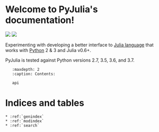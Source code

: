 Welcome to PyJulia's documentation!
===================================

[![](https://travis-ci.org/JuliaPy/pyjulia.svg?branch=master)](https://travis-ci.org/JuliaPy/pyjulia "Build Status")
[![](https://ci.appveyor.com/api/projects/status/github/JuliaPy/pyjulia?svg=true)](https://ci.appveyor.com/project/Keno/pyjulia "Build status")

<!--
Note: using "title text" instead of "alt text" to workaround the
recommonmark issue:
https://github.com/rtfd/recommonmark/issues/88#issuecomment-461822498
-->

Experimenting with developing a better interface to
[Julia language](https://julialang.org/) that works with
[Python](https://www.python.org/) 2 & 3 and Julia v0.6+.

PyJulia is tested against Python versions 2.7, 3.5, 3.6, and 3.7.

``` toctree::
   :maxdepth: 2
   :caption: Contents:

   api
```

Indices and tables
==================

``` eval_rst
* :ref:`genindex`
* :ref:`modindex`
* :ref:`search`
```
